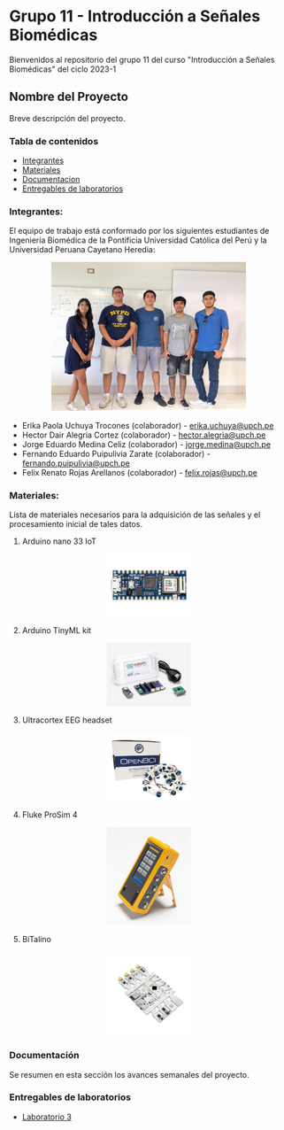 # Grupo 11 - Introducción a Señales Biomédicas
Bienvenidos al repositorio del grupo 11 del curso "Introducción a Señales Biomédicas" del ciclo 2023-1

## Nombre del Proyecto

Breve descripción del proyecto.

### Tabla de contenidos

- [Integrantes](#Integrantes)
- [Materiales](#Materiales)
- [Documentacion](#Documentacion)
- [Entregables de laboratorios](https://github.com/jorgemedina2804/Grupo-11-Introduccion-a-Senhales-Biomedica/blob/main/README.md#entregables-de-laboratorios)

### Integrantes:

El equipo de trabajo está conformado por los siguientes estudiantes de Ingeniería Biomédica de la Pontificia Universidad Católica del Perú y la Universidad Peruana Cayetano Heredia:

<p align="center">
<img src="Imagenes/integrantes.jpg" alt="Integrantes del proyecto" width="70%">

* Erika Paola Uchuya Trocones (colaborador) - erika.uchuya@upch.pe
* Hector Dair Alegria Cortez (colaborador) - hector.alegria@upch.pe
* Jorge Eduardo Medina Celiz (colaborador) - jorge.medina@upch.pe
* Fernando Eduardo Puipulivia Zarate (colaborador) - fernando.puipulivia@upch.pe
* Felix Renato Rojas Arellanos (colaborador) - felix.rojas@upch.pe

### Materiales:

Lista de materiales necesarios para la adquisición de las señales y el procesamiento inicial de tales datos.

1)  Arduino nano 33 IoT
  
<p align="center">
<img src="Imagenes/nano.webp" alt="Arduino Nano" width="30%">
  
2) Arduino TinyML kit
<p align="center">
<img src="Imagenes/ArduinoTinyMachineLearningKit.jpg" alt="Arduino Nano" width="30%">
  
3)  Ultracortex EEG headset
  
<p align="center">
<img src="Imagenes/eeg.webp" alt="Arduino Nano" width="30%">

4)  Fluke ProSim 4
  
<p align="center">
<img src="Imagenes/prosim.jpg" alt="Arduino Nano" width="30%">

5)  BiTalino
  
<p align="center">
<img src="Imagenes/bitalino.webp" alt="Arduino Nano" width="30%">


### Documentación

Se resumen en esta sección los avances semanales del proyecto.
### Entregables de laboratorios
  - [Laboratorio 3](https://github.com/jorgemedina2804/Grupo-11-Introduccion-a-Senhales-Biomedica/blob/main/Entregable%203/Entregable3.md)
  

